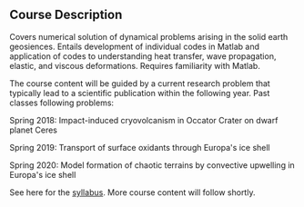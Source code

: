 ## Course Description

Covers numerical solution of dynamical problems arising in the solid earth geosiences. Entails development of individual codes in Matlab and application of codes to understanding heat transfer, wave propagation, elastic, and viscous deformations. Requires familiarity with Matlab.

The course content will be guided by a current research problem that typically lead to a scientific publication within the following year. Past classes following problems:

Spring 2018: Impact-induced cryovolcanism in Occator Crater on dwarf planet Ceres

Spring 2019: Transport of surface oxidants through Europa's ice shell

Spring 2020: Model formation of chaotic terrains by convective upwelling in Europa's ice shell

See here for the [syllabus](syllabus.md).
More course content will follow shortly. 
